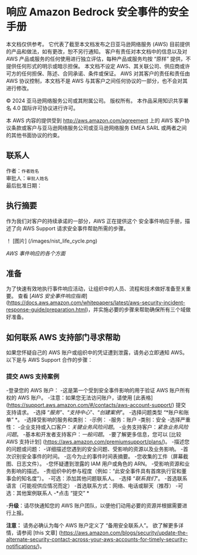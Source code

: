 # 响应 Amazon Bedrock 安全事件的安全手册
本文档仅供参考。 它代表了截至本文档发布之日亚马逊网络服务 (AWS) 目前提供的产品和做法，如有更改，恕不另行通知。 客户有责任对本文档中的信息以及对 AWS 产品或服务的任何使用进行独立评估，每种产品或服务均按 “原样” 提供，不提供任何形式的明示或暗示担保。 本文档不设定 AWS、其关联公司、供应商或许可方的任何担保、陈述、合同承诺、条件或保证。 AWS 对其客户的责任和责任由 AWS 协议控制，本文档不是 AWS 与其客户之间任何协议的一部分，也不会对其进行修改。

© 2024 亚马逊网络服务公司或其附属公司。 版权所有。 本作品采用知识共享署名 4.0 国际许可协议进行许可。

本 AWS 内容的提供受到 http://aws.amazon.com/agreement 上的 AWS 客户协议条款或客户与亚马逊网络服务公司或亚马逊网络服务 EMEA SARL 或两者之间的其他书面协议的约束。

## 联系人

作者：`作者姓名`\
审批人：`审批人姓名`\
最后批准日期：

## 执行摘要

作为我们对客户的持续承诺的一部分，AWS 正在提供这个
安全事件响应手册，描述了向 AWS Support 请求安全事件帮助所需的步骤。

！ [图片] (/images/nist_life_cycle.png)

*AWS 事件响应的各个方面*
## 准备

为了快速有效地执行事件响应活动，让组织中的人员、流程和技术做好准备至关重要。 查看 [*AWS 安全事件响应指南*] (https://docs.aws.amazon.com/whitepapers/latest/aws-security-incident-response-guide/preparation.html)，并实施必要的步骤来帮助确保所有三个域做好准备。

## 如何联系 AWS 支持部门寻求帮助

如果您怀疑自己的 AWS 账户或组织中的凭证遭到泄露，请务必立即通知 AWS。 以下是与 AWS Support 合作的步骤：

### 提交 AWS 支持案例

-登录您的 AWS 账户：
-这是第一个受到安全事件影响的用于验证 AWS 账户所有权的 AWS 账户。
-注意：如果您无法访问账户，请使用 [此表格] (https://support.aws.amazon.com/#/contacts/aws-account-support/) 提交支持请求。
-选择 “*服务*”、“*支持中心*”、“*创建案例*”。
-选择问题类型 “*账户和账单” *。
-选择受影响的服务和类别：
-示例：
-服务：账户
-类别：安全
-选择严重性：
-企业支持或入口客户：*关键业务风险问题*。
-业务支持客户：*紧急业务风险问题*。
-基本和开发者支持客户：*一般问题*。
-要了解更多信息，您可以 [比较 AWS 支持计划] (https://aws.amazon.com/premiumsupport/plans/)。
-描述您的问题或问题：
-详细描述您遇到的安全问题、受影响的资源以及业务影响。
-首次识别安全事件的时间。
-迄今为止的事件时间表摘要。
-您收集的工件（屏幕截图、日志文件）。
-您怀疑遭到泄露的 IAM 用户或角色的 ARN。
-受影响资源和业务影响的描述。
-贵组织中的参与程度（例如：“此安全事件具有首席执行官和董事会的知名度”）。
-可选：添加其他问题联系人。
-选择 “*联系我们*”。
-首选联系语言（可能视供应情况而定）
-首选联系方式：网络、电话或聊天（推荐）
-可选：其他案例联系人
-*点击 “提交” *

-**升级**：请尽快通知您的 AWS 账户团队，以便他们动用必要的资源并根据需要进行上报。

**注意：** 请务必确认为每个 AWS 账户定义了 “备用安全联系人”。 欲了解更多详情，请参阅 [this
文章] (https://aws.amazon.com/blogs/security/update-the-alternate-security-contact-across-your-aws-accounts-for-timely-security-notifications/)。